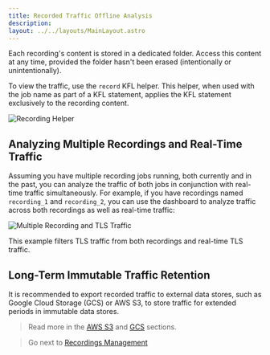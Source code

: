 ```yaml
---
title: Recorded Traffic Offline Analysis
description: 
layout: ../../layouts/MainLayout.astro
---
```


Each recording's content is stored in a dedicated folder. Access this content at any time, provided the folder hasn't been erased (intentionally or unintentionally).

To view the traffic, use the `record` KFL helper. This helper, when used with the job name as part of a KFL statement, applies the KFL statement exclusively to the recording content.

![Recording Helper](/record_helper.png)

## Analyzing Multiple Recordings and Real-Time Traffic

Assuming you have multiple recording jobs running, both currently and in the past, you can analyze the traffic of both jobs in conjunction with real-time traffic simultaneously. 
For example, if you have recordings named `recording_1` and `recording_2`, you can use the dashboard to analyze traffic across both recordings as well as real-time traffic:

![Multiple Recording and TLS Traffic](/recording_tls.png)

This example filters TLS traffic from both recordings and real-time TLS traffic.


## Long-Term Immutable Traffic Retention

It is recommended to export recorded traffic to external data stores, such as Google Cloud Storage (GCS) or AWS S3, to store traffic for extended periods in immutable data stores.

> Read more in the [AWS S3](/en/integrations_aws_s3) and [GCS](/en/integrations_gcs) sections.

> Go next to [Recordings Management](/en/recordings_management)